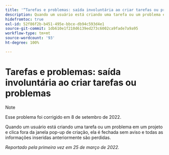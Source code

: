 ```yaml
---
title: '“Tarefas e problemas: saída involuntária ao criar tarefas ou problemas”'
description: Quando um usuário está criando uma tarefa ou um problema em um projeto e clica fora da janela pop-up de criação, ela é fechada sem aviso e todas as informações inseridas são perdidas.
hidefromtoc: true
exl-id: 52f86f2b-b451-495e-bbce-db94c593d4e1
source-git-commit: 1db610e1f210d6139ed273c6002ca9fade7a9a95
workflow-type: tm+mt
source-wordcount: '93'
ht-degree: 100%

---
```


# Tarefas e problemas: saída involuntária ao criar tarefas ou problemas

>[!NOTE]
>
> Esse problema foi corrigido em 8 de setembro de 2022.

Quando um usuário está criando uma tarefa ou um problema em um projeto e clica fora da janela pop-up de criação, ela é fechada sem aviso e todas as informações inseridas anteriormente são perdidas.

_Reportado pela primeira vez em 25 de março de 2022._
